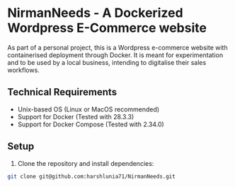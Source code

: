 # NirmanNeeds - A Dockerized Wordpress E-Commerce website

As part of a personal project, this is a Wordpress e-commerce website with containerised deployment through Docker.
It is meant for experimentation and to be used by a local business, intending to digitalise their sales workflows.

## Technical Requirements

- Unix-based OS (Linux or MacOS recommended)
- Support for Docker (Tested with 28.3.3)
- Support for Docker Compose (Tested with 2.34.0)

## Setup

1. Clone the repository and install dependencies:

```bash
git clone git@github.com:harshlunia71/NirmanNeeds.git

```
